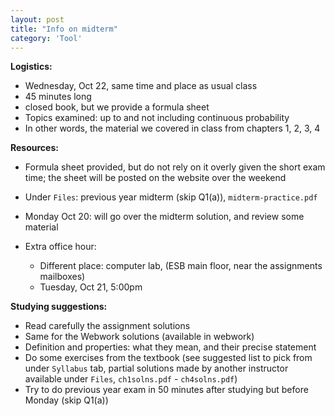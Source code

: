 ```yaml
---
layout: post
title: "Info on midterm"
category: 'Tool'
---
```


**Logistics:**

- Wednesday, Oct 22, same time and place as usual class
- 45 minutes long
- closed book, but we provide a formula sheet
- Topics examined: up to and not including continuous probability
- In other words, the material we covered in class from chapters 1, 2, 3, 4


**Resources:**

- Formula sheet provided, but do not rely on it overly given the short exam time; the sheet will be posted on the website over the weekend
- Under ``Files``:  previous year midterm (skip Q1(a)), ``midterm-practice.pdf``
- Monday Oct 20: will go over the midterm solution, and review some material 
- Extra office hour: 

   * Different place: computer lab, (ESB main floor, near the assignments mailboxes)  
   * Tuesday, Oct 21, 5:00pm
   
   
**Studying suggestions:**

- Read carefully the assignment solutions
- Same for the Webwork solutions (available in webwork)
- Definition and properties: what they mean, and their precise statement
- Do some exercises from the textbook (see suggested list to pick from under ``Syllabus`` tab, partial solutions made by another instructor available under ``Files``, ``ch1solns.pdf`` - ``ch4solns.pdf``)
- Try to do previous year exam in 50 minutes after studying but before Monday (skip Q1(a))